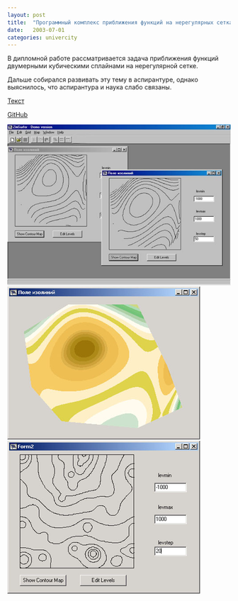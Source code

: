 ```yaml
---
layout: post
title:  "Программный комплекс приближения функций на нерегулярных сетках (диплом, ТюмГУ, 2003)"
date:   2003-07-01
categories: univercity
---
```

В дипломной работе рассматривается задача приближения функций двумерными кубическими сплайнами на нерегулярной сетке.

Дальше собирался развивать эту тему в аспирантуре, однако выяснилось, что аспирантура и наука слабо связаны.

[Текст](https://github.com/peter15914/diplom/blob/main/text/diplom.pdf)

[GitHub](https://github.com/peter15914/diplom)

<img src="https://raw.githubusercontent.com/peter15914/diplom/main/img/diplom_001.jpg"/>
<img src="https://raw.githubusercontent.com/peter15914/diplom/main/img/diplom_006.jpg"/>
<img src="https://raw.githubusercontent.com/peter15914/diplom/main/img/diplom_003.jpg"/>

